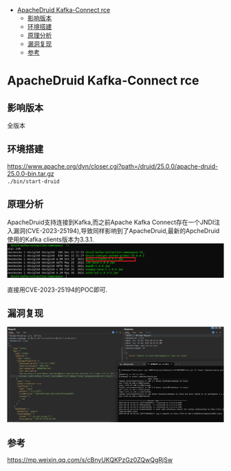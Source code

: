 - [ApacheDruid Kafka-Connect rce](#apachedruid-kafka-connect-rce)
  - [影响版本](#影响版本)
  - [环境搭建](#环境搭建)
  - [原理分析](#原理分析)
  - [漏洞复现](#漏洞复现)
  - [参考](#参考)

# ApacheDruid Kafka-Connect rce
## 影响版本
全版本
## 环境搭建
https://www.apache.org/dyn/closer.cgi?path=/druid/25.0.0/apache-druid-25.0.0-bin.tar.gz  
`./bin/start-druid`  
## 原理分析
ApacheDruid支持连接到Kafka,而之前Apache Kafka Connect存在一个JNDI注入漏洞(CVE-2023-25194),导致同样影响到了ApacheDruid,最新的ApcheDruid使用的Kafka clients版本为3.3.1.  
![](2023-04-20-16-53-32.png)  

直接用CVE-2023-25194的POC即可.  
## 漏洞复现
![](2023-04-20-16-54-56.png)  
## 参考  
https://mp.weixin.qq.com/s/cBnyUKQKPzGz0ZQwQgRjSw